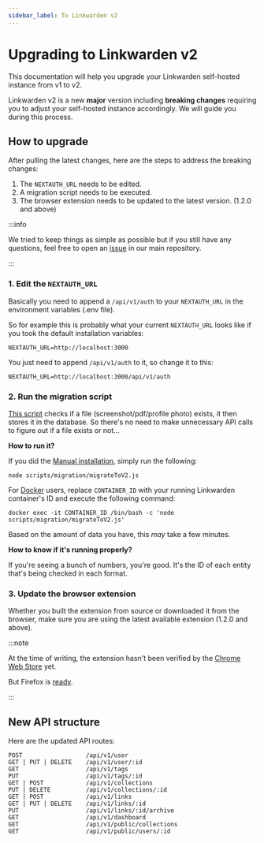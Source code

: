 ```yaml
---
sidebar_label: To Linkwarden v2
---
```


# Upgrading to Linkwarden v2

This documentation will help you upgrade your Linkwarden self-hosted instance from v1 to v2.

Linkwarden v2 is a new **major** version including **breaking changes** requiring you to adjust your self-hosted instance accordingly. We will guide you during this process.

## How to upgrade

After pulling the latest changes, here are the steps to address the breaking changes:

1. The `NEXTAUTH_URL` needs to be edited.
2. A migration script needs to be executed.
3. The browser extension needs to be updated to the latest version. (1.2.0 and above)

:::info

We tried to keep things as simple as possible but if you still have any questions, feel free to open an [issue](https://github.com/linkwarden/linkwarden/issues/new/choose) in our main repository.

:::

### 1. Edit the `NEXTAUTH_URL`

Basically you need to append a `/api/v1/auth` to your `NEXTAUTH_URL` in the environment variables (.env file).

So for example this is probably what your current `NEXTAUTH_URL` looks like if you took the default installation variables:

```
NEXTAUTH_URL=http://localhost:3000
```

You just need to append `/api/v1/auth` to it, so change it to this:

```
NEXTAUTH_URL=http://localhost:3000/api/v1/auth
```

### 2. Run the migration script

[This script](https://github.com/linkwarden/linkwarden/blob/main/scripts/migration/migrateToV2.js) checks if a file (screenshot/pdf/profile photo) exists, it then stores it in the database. So there's no need to make unnecessary API calls to figure out if a file exists or not...

**How to run it?**

If you did the [Manual installation](/self-hosting/installation#manual-installation), simply run the following:

```
node scripts/migration/migrateToV2.js
```

For [Docker](/self-hosting/installation#docker-) users, replace `CONTAINER_ID` with your running Linkwarden container's ID and execute the following command:

```
docker exec -it CONTAINER_ID /bin/bash -c 'node scripts/migration/migrateToV2.js'
```

Based on the amount of data you have, this _may_ take a few minutes.

**How to know if it's running properly?**

If you're seeing a bunch of numbers, you're good. It's the ID of each entity that's being checked in each format.

### 3. Update the browser extension

Whether you built the extension from source or downloaded it from the browser, make sure you are using the latest available extension (1.2.0 and above).

:::note

At the time of writing, the extension hasn't been verified by the [Chrome Web Store](https://chrome.google.com/webstore/detail/linkwarden/pnidmkljnhbjfffciajlcpeldoljnidn) yet.

But Firefox is [ready](https://addons.mozilla.org/en-CA/firefox/addon/linkwarden/).

:::

## New API structure

Here are the updated API routes:

```
POST                  /api/v1/user
GET | PUT | DELETE    /api/v1/user/:id
GET                   /api/v1/tags
PUT                   /api/v1/tags/:id
GET | POST            /api/v1/collections
PUT | DELETE          /api/v1/collections/:id
GET | POST            /api/v1/links
GET | PUT | DELETE    /api/v1/links/:id
PUT                   /api/v1/links/:id/archive
GET                   /api/v1/dashboard
GET                   /api/v1/public/collections
GET                   /api/v1/public/users/:id
```
